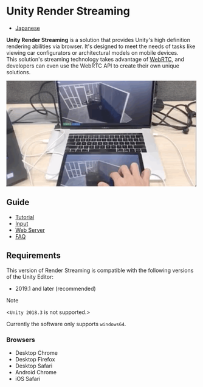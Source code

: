 # Unity Render Streaming

- [Japanese](jp/index.md)

**Unity Render Streaming** is a solution that provides Unity's high definition rendering abilities via browser. It's designed to meet the needs of tasks like viewing car configurators or architectural models on mobile devices.  
This solution's streaming technology takes advantage of [WebRTC](https://webrtc.org/),  and developers can even use the WebRTC API to create their own unique solutions.

<img src="../images/multitouch.gif" width=500 align=center>

## Guide

* [Tutorial](tutorial_EN.md)
* [Input](input_EN.md)
* [Web Server](webserver_EN.md)
* [FAQ](faq_EN.md)

## Requirements

This version of Render Streaming is compatible with the following versions of the Unity Editor:

- 2019.1 and later (recommended)

> [!NOTE]
> <`Unity 2018.3` is not supported.>

Currently the software only supports `windows64`.

### Browsers

- Desktop Chrome
- Desktop Firefox
- Desktop Safari
- Android Chrome
- iOS Safari
